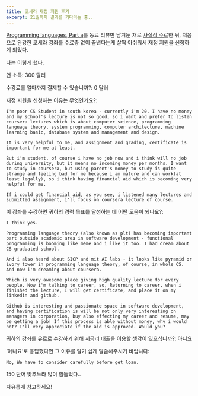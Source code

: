 ```yaml
---
title: 코세라 재정 지원 후기
excerpt: 21일까지 결과를 기다리는 중..
---
```


[Programming languages, Part a](https://www.coursera.org/learn/programming-languages)를 동료 리뷰만 남겨둔 채로 [사실상 수료](2020-11-12-plt-parta-complete.md)한 뒤, 처음으로 완강한 코세라 강좌를 수료증 없이 끝낸다는게 살짝 아쉬워서 재정 지원을 신청하게 되었다.

나는 이렇게 했다.

연 소득: 300 달러

수강료를 얼마까지 결제할 수 있습니까?: 0 달러

재정 지원을 신청하는 이유는 무엇인가요?:
```
I'm poor CS Student in south korea - currently i'm 20. I have no money and my school's lecture is not so good, so i want and prefer to listen coursera lectures which is about computer science, programming language theory, system programming, computer architecture, machine learning basic, database system and management and design.

It is very helpful to me, and assignment and grading, certificate is important for me at least.

But i'm student, of course i have no job now and i think will no job during university, but it means no incoming money per months. I want to study in coursera, but using parent's money to study is quite strange and feeling bad for me because i am mature and can work(at least legally), so i think having financial aid which is becoming very helpful for me.

If i could get financial aid, as you see, i listened many lectures and submitted assignment, i'll focus on coursera lecture of course.
```

이 강좌를 수강하면 귀하의 경력 목표를 달성하는 데 어떤 도움이 되나요?:
```
I think yes.

Programming language theory (also known as plt) has becoming important part outside academic area in software development - functional programming is booming like meme and i like it too. I had dream about CS graduated school.

And i also heard about SICP and mit AI labs - it looks like pyramid or ivory tower in programming language theory, of course, in whole CS. And now i'm dreaming about coursera.

Which is very awesome place giving high quality lecture for every people. Now i'm talking to career, so, Returning to career, when i finished the lecture, I will get certificate, and place it on my linkedin and github.

Github is interesting and passionate space in software development, and having certification is will be not only very interesting on managers in corporation, buy also effecting my career and resume, may be getting a job! If this process is able without money, why i would not? I'll very appreciate if the aid is approved. Would you?
```

귀하의 강좌를 유료로 수강하기 위해 저금리 대출을 이용할 생각이 있으십니까?:
아니요

‘아니요’로 응답했다면 그 이유를 알기 쉽게 말씀해주시기 바랍니다:
```
No, We have to consider carefully before get loan.
```

150 단어 맞추느라 많이 힘들었다..

자유롭게 참고하세요!